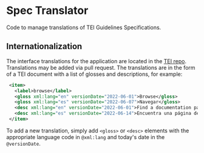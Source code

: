 # Spec Translator
Code to manage translations of TEI Guidelines Specifications.

## Internationalization
The interface translations for the application are located in the [TEI repo](https://github.com/TEIC/TEI/blob/dev/I18N/spec_translator.xml). 
Translations may be added via pull request. The translations are in the form of a TEI document with a list of glosses and descriptions, for example:
```xml
 <item>
   <label>browse</label>
   <gloss xml:lang="en" versionDate="2022-06-01">Browse</gloss>
   <gloss xml:lang="es" versionDate="2022-06-07">Navegar</gloss>
   <desc xml:lang="en" versionDate="2022-06-01">Find a documentation page to translate.</desc>
   <desc xml:lang="es" versionDate="2022-06-14">Encuentra una página de documentación para traducir.</desc>
 </item>
```
To add a new translation, simply add `<gloss>` or `<desc>` elements with the appropriate language code in `@xml:lang` and today's date 
in the `@versionDate`.
